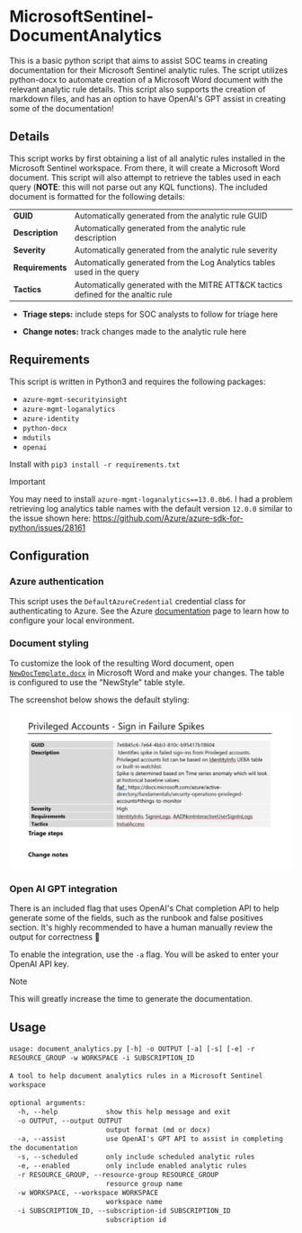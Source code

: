 # MicrosoftSentinel-DocumentAnalytics

This is a basic python script that aims to assist SOC teams in creating 
documentation for their Microsoft Sentinel analytic rules. The script
utilizes python-docx to automate creation of a Microsoft Word document
with the relevant analytic rule details. This script also supports the
creation of markdown files, and has an option to have OpenAI's GPT 
assist in creating some of the documentation!

## Details

This script works by first obtaining a list of all analytic rules installed
in the Microsoft Sentinel workspace. From there, it will create a Microsoft 
Word document. This script will also attempt to retrieve the tables used in 
each query (**NOTE**: this will not parse out any KQL functions). The 
included document is formatted for the following details:

| | |
|----|----|
| **GUID** | Automatically generated from the analytic rule GUID |
| **Description** | Automatically generated from the analytic rule description |
| **Severity** | Automatically generated from the analytic rule severity|
| **Requirements** | Automatically generated from the Log Analytics tables used in the query|
| **Tactics** | Automatically generated with the MITRE ATT&CK tactics defined for the analtic rule|

- **Triage steps:** include steps for SOC analysts to follow for triage here

- **Change notes:** track changes made to the analytic rule here

## Requirements

This script is written in Python3 and requires the following packages:

- `azure-mgmt-securityinsight`
- `azure-mgmt-loganalytics`
- `azure-identity`
- `python-docx`
- `mdutils`
- `openai`

Install with `pip3 install -r requirements.txt`

> [!IMPORTANT]
> You may need to install `azure-mgmt-loganalytics==13.0.0b6`. I had a problem retrieving log analytics table names with the default version `12.0.0` similar to the issue shown here: https://github.com/Azure/azure-sdk-for-python/issues/28161

## Configuration

### Azure authentication

This script uses the `DefaultAzureCredential` credential class for 
authenticating to Azure. See the Azure 
[documentation](https://learn.microsoft.com/en-us/python/api/overview/azure/identity-readme?view=azure-python#defaultazurecredential) 
page to learn how to configure your local environment.


### Document styling

To customize the look of the resulting Word document, open 
[`NewDocTemplate.docx`](./NewDocTemplate.docx) in Microsoft Word and make your 
changes. The table is configured to use the "NewStyle" table style.

The screenshot below shows the default styling:

![](/images/document_example.png)

### Open AI GPT integration
There is an included flag that uses OpenAI's Chat completion API to help generate
some of the fields, such as the runbook and false positives section. It's highly recommended
to have a human manually review the output for correctness 🙂

To enable the integration, use the `-a` flag. You will be asked to enter your OpenAI API key.

> [!NOTE]
> This will greatly increase the time to generate the documentation.

## Usage

```shell
usage: document_analytics.py [-h] -o OUTPUT [-a] [-s] [-e] -r RESOURCE_GROUP -w WORKSPACE -i SUBSCRIPTION_ID

A tool to help document analytics rules in a Microsoft Sentinel workspace

optional arguments:
  -h, --help            show this help message and exit
  -o OUTPUT, --output OUTPUT
                        output format (md or docx)
  -a, --assist          use OpenAI's GPT API to assist in completing the documentation
  -s, --scheduled       only include scheduled analytic rules
  -e, --enabled         only include enabled analytic rules
  -r RESOURCE_GROUP, --resource-group RESOURCE_GROUP
                        resource group name
  -w WORKSPACE, --workspace WORKSPACE
                        workspace name
  -i SUBSCRIPTION_ID, --subscription-id SUBSCRIPTION_ID
                        subscription id
```


